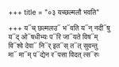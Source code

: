 +++
title = "०३ यच्छल्मलौ भवति"

+++
य᳓च् छल्मलउ᳓ भ᳓वति य᳓न् नदी᳓षु  
य᳓द् ओ᳓षधीभ्यः प᳓रि जा᳓यते विष᳓म्  
वि᳓श्वे देवा᳓ नि᳓र् इत᳓स् त᳓त् सुवन्तु  
मा᳓ मा᳓म् प᳓द्येन र᳓पसा विदत् त्स᳓रुः
